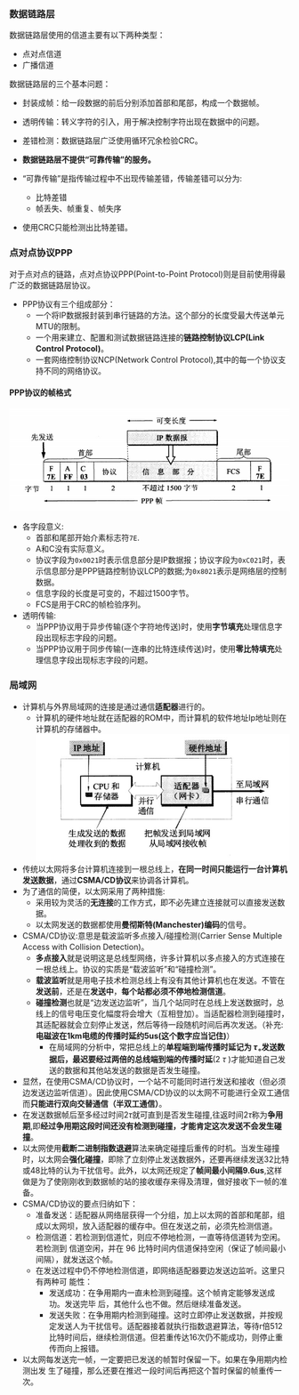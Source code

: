 ### 数据链路层

数据链路层使用的信道主要有以下两种类型：
- 点对点信道
- 广播信道

数据链路层的三个基本问题：
- 封装成帧：给一段数据的前后分别添加首部和尾部，构成一个数据帧。
- 透明传输：转义字符的引入，用于解决控制字符出现在数据中的问题。
- 差错检测：数据链路层广泛使用循环冗余检验CRC。

- **数据链路层不提供“可靠传输”的服务。**
- “可靠传输”是指传输过程中不出现传输差错，传输差错可以分为:
  - 比特差错
  - 帧丢失、帧重复、帧失序
- 使用CRC只能检测出比特差错。

### 点对点协议PPP

对于点对点的链路，点对点协议PPP(Point-to-Point Protocol)则是目前使用得最广泛的数据链路层协议。

- PPP协议有三个组成部分：
  - 一个将IP数据报封装到串行链路的方法。这个部分的长度受最大传送单元MTU的限制。
  - 一个用来建立、配置和测试数据链路连接的**链路控制协议LCP(Link Control Protocol)**。
  - 一套网络控制协议NCP(Network Control Protocol),其中的每一个协议支持不同的网络协议。

#### PPP协议的帧格式

![avatar](../image/计网_数据链路层_PPP帧的格式.jpg)
- 各字段意义:
  - 首部和尾部开始介素标志符`7E`.
  - A和C没有实际意义。
  - 协议字段为`0x0021`时表示信息部分是IP数据报；协议字段为`0xC021`时，表示信息部分是PPP链路控制协议LCP的数据;为`0x8021`表示是网络层的控制数据。
  - 信息字段的长度是可变的，不超过1500字节。
  - FCS是用于CRC的帧检验序列。
- 透明传输:
  - 当PPP协议用于异步传输(逐个字符地传送)时，使用**字节填充**处理信息字段出现标志字段的问题。
  - 当PPP协议用于同步传输(一连串的比特连续传送)时，使用**零比特填充**处理信息字段出现标志字段的问题。

### 局域网
- 计算机与外界局域网的连接是通过通信**适配器**进行的。
  - 计算机的硬件地址就在适配器的ROM中，而计算机的软件地址Ip地址则在计算机的存储器中。
![avatar](/image/计算机网络_数据链路层_图1.jpg)
- 传统以太网将多台计算机连接到一根总线上，**在同一时间只能运行一台计算机发送数据**，通过**CSMA/CD协议**来协调各计算机。
- 为了通信的简便，以太网采用了两种措施:
  - 采用较为灵活的**无连接**的工作方式，即不必先建立连接就可以直接发送数据。
  - 以太网发送的数据都使用**曼彻斯特(Manchester)编码**的信号。
- CSMA/CD协议:意思是载波监听多点接入/碰撞检测(Carrier Sense Multiple Access with Collision Detection)。
  - **多点接入**就是说明这是总线型网络，许多计算机以多点接入的方式连接在一根总线上。协议的实质是“载波监听”和“碰撞检测”。
  - **载波监听**就是用电子技术检测总线上有没有其他计算机也在发送。不管在**发送前**，还是在**发送中**，**每个站都必须不停地检测信道**。
  - **碰撞检测**也就是“边发送边监听”，当几个站同时在总线上发送数据时，总线上的信号电压变化幅度将会增大（互相登加）。当适配器检测到碰撞时，其适配器就会立刻停止发送，然后等待一段随机时间后再次发送。（补充:**电磁波在1km电缆的传播时延约5us(这个数字应当记住)**）
    - 在局域网的分析中，常把总线上的**单程端到端传播时延记为 $\tau_{\circ}$**发送数据后，最迟要经过**两倍的总线端到端的传播时延**(2 $\tau$ )才能知道自己发送的数据和其他站发送的数据是否发生碰撞。
- 显然，在使用CSMA/CD协议时，一个站不可能同时进行发送和接收（但必须边发送边监听信道）。因此使用CSMA/CD协议的以太网不可能进行全双工通信而**只能进行双向交替通信（半双工通信）**。
- 在发送数据帧后至多经过时间$2\tau$就可直到是否发生碰撞,往返时间$2\tau$称为**争用期**,即**经过争用期这段时间还没有检测到碰撞，才能肯定这次发送不会发生碰撞**。
- 以太网使用**截断二进制指数退避**算法来确定碰撞后重传的时机。当发生碰撞时，以太网会**强化碰撞**，即除了立刻停止发送数据外，还要再继续发送32比特或48比特的认为干扰信号。此外，以太网还规定了**帧间最小间隔9.6us**,这样做是为了使刚刚收到数据帧的站的接收缓存来得及清理，做好接收下一帧的准备。
- CSMA/CD协议的要点归纳如下：
  - 准备发送：适配器从网络层获得一个分组，加上以太网的首部和尾部，组成以太网坝，放入适配器的缓存中。但在发送之前，必须先检测信道。
  - 检测信道：若检测到信道忙，则应不停地检测，一直等待信道转为空闲。若检测到 信道空闲，并在 96 比特时间内信道保持空闲（保证了帧间最小间隔），就发送这个帧。
  - 在发送过程中仍不停地检测信道，即网络适配器要边发送边监听。这里只有两种可 能性：
    - 发送成功：在争用期内一直未检测到碰撞。这个帧肯定能够发送成功。发送完毕
后，其他什么也不做。然后继续准备发送。
    - 发送失败：在争用期内检测到碰撞。这时立即停止发送数据，并按规定发送人为干扰信号。适配器接着就执行指数退避算法，等待r倍512比特时间后，继续检测信道。但若重传达16次仍不能成功，则停止重传而向上报错。
- 以太网每发送完一帧，一定要把已发送的帧暂时保留一下。如果在争用期内检测出发 生了碰撞，那么还要在推迟一段时间后再把这个暂时保留的帧重传一次。



